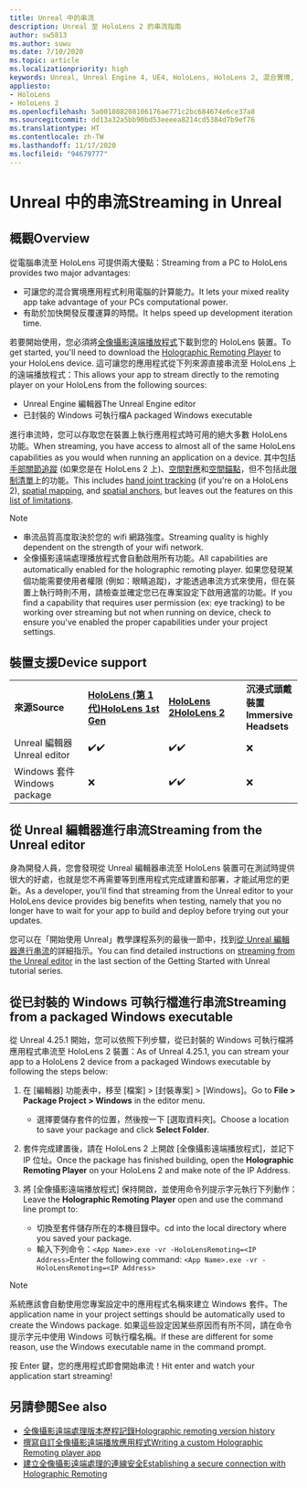 ```yaml
---
title: Unreal 中的串流
description: Unreal 至 HoloLens 2 的串流指南
author: sw5813
ms.author: suwu
ms.date: 7/10/2020
ms.topic: article
ms.localizationpriority: high
keywords: Unreal, Unreal Engine 4, UE4, HoloLens, HoloLens 2, 混合實境, 串流, 電腦, 全像攝影應用程式遠端處理, 全像攝影遠端播放程式, 文件, 混合實境頭戴式裝置, windows 混合實境頭戴式裝置, 虛擬實境頭戴式裝置
appliesto:
- HoloLens
- HoloLens 2
ms.openlocfilehash: 5a001088208106176ae771c2bc684674e6ce37a8
ms.sourcegitcommit: dd13a32a5bb90bd53eeeea8214cd5384d7b9ef76
ms.translationtype: HT
ms.contentlocale: zh-TW
ms.lasthandoff: 11/17/2020
ms.locfileid: "94679777"
---
```

# <a name="streaming-in-unreal"></a><span data-ttu-id="2bf86-104">Unreal 中的串流</span><span class="sxs-lookup"><span data-stu-id="2bf86-104">Streaming in Unreal</span></span>

## <a name="overview"></a><span data-ttu-id="2bf86-105">概觀</span><span class="sxs-lookup"><span data-stu-id="2bf86-105">Overview</span></span>
<span data-ttu-id="2bf86-106">從電腦串流至 HoloLens 可提供兩大優點：</span><span class="sxs-lookup"><span data-stu-id="2bf86-106">Streaming from a PC to HoloLens provides two major advantages:</span></span> 
* <span data-ttu-id="2bf86-107">可讓您的混合實境應用程式利用電腦的計算能力。</span><span class="sxs-lookup"><span data-stu-id="2bf86-107">It lets your mixed reality app take advantage of your PCs computational power.</span></span> 
* <span data-ttu-id="2bf86-108">有助於加快開發反覆運算的時間。</span><span class="sxs-lookup"><span data-stu-id="2bf86-108">It helps speed up development iteration time.</span></span> 

<span data-ttu-id="2bf86-109">若要開始使用，您必須將[全像攝影遠端播放程式](../platform-capabilities-and-apis/holographic-remoting-player.md)下載到您的 HoloLens 裝置。</span><span class="sxs-lookup"><span data-stu-id="2bf86-109">To get started, you'll need to download the [Holographic Remoting Player](../platform-capabilities-and-apis/holographic-remoting-player.md) to your HoloLens device.</span></span> <span data-ttu-id="2bf86-110">這可讓您的應用程式從下列來源直接串流至 HoloLens 上的遠端播放程式：</span><span class="sxs-lookup"><span data-stu-id="2bf86-110">This allows your app to stream  directly to the remoting player on your HoloLens from the following sources:</span></span>

* <span data-ttu-id="2bf86-111">Unreal Engine 編輯器</span><span class="sxs-lookup"><span data-stu-id="2bf86-111">The Unreal Engine editor</span></span>
* <span data-ttu-id="2bf86-112">已封裝的 Windows 可執行檔</span><span class="sxs-lookup"><span data-stu-id="2bf86-112">A packaged Windows executable</span></span> 

<span data-ttu-id="2bf86-113">進行串流時，您可以存取您在裝置上執行應用程式時可用的絕大多數 HoloLens 功能。</span><span class="sxs-lookup"><span data-stu-id="2bf86-113">When streaming, you have access to almost all of the same HoloLens capabilities as you would when running an application on a device.</span></span> <span data-ttu-id="2bf86-114">其中包括[手部關節追蹤](unreal-hand-tracking.md) (如果您是在 HoloLens 2 上)、[空間對應](unreal-spatial-mapping.md)和[空間錨點](unreal-spatial-anchors.md)，但不包括此[限制清單](../platform-capabilities-and-apis/holographic-remoting-troubleshooting.md)上的功能。</span><span class="sxs-lookup"><span data-stu-id="2bf86-114">This includes [hand joint tracking](unreal-hand-tracking.md) (if you're on a HoloLens 2), [spatial mapping](unreal-spatial-mapping.md), and [spatial anchors](unreal-spatial-anchors.md), but leaves out the features on this [list of limitations](../platform-capabilities-and-apis/holographic-remoting-troubleshooting.md).</span></span> 

> [!NOTE]
> * <span data-ttu-id="2bf86-115">串流品質高度取決於您的 wifi 網路強度。</span><span class="sxs-lookup"><span data-stu-id="2bf86-115">Streaming quality is highly dependent on the strength of your wifi network.</span></span>
> * <span data-ttu-id="2bf86-116">全像攝影遠端處理播放程式會自動啟用所有功能。</span><span class="sxs-lookup"><span data-stu-id="2bf86-116">All capabilities are automatically enabled for the holographic remoting player.</span></span> <span data-ttu-id="2bf86-117">如果您發現某個功能需要使用者權限 (例如：眼睛追蹤)，才能透過串流方式來使用，但在裝置上執行時則不用，請檢查並確定您已在專案設定下啟用適當的功能。</span><span class="sxs-lookup"><span data-stu-id="2bf86-117">If you find a capability that requires user permission (ex: eye tracking) to be working over streaming but not when running on device, check to ensure you've enabled the proper capabilities under your project settings.</span></span>

## <a name="device-support"></a><span data-ttu-id="2bf86-118">裝置支援</span><span class="sxs-lookup"><span data-stu-id="2bf86-118">Device support</span></span>

<table>
    <colgroup>
    <col width="33%" />
    <col width="33%" />
    <col width="33%" />
    </colgroup>
    <tr>
        <td><span data-ttu-id="2bf86-119"><strong>來源</strong></span><span class="sxs-lookup"><span data-stu-id="2bf86-119"><strong>Source</strong></span></span></td>
        <td><span data-ttu-id="2bf86-120"><a href="https://docs.microsoft.com/hololens/hololens1-hardware"><strong>HoloLens (第 1 代)</strong></a></span><span class="sxs-lookup"><span data-stu-id="2bf86-120"><a href="https://docs.microsoft.com/hololens/hololens1-hardware"><strong>HoloLens 1st Gen</strong></a></span></span></td>
        <td><span data-ttu-id="2bf86-121"><a href="https://www.microsoft.com/hololens/hardware"><strong>HoloLens 2</strong></a></span><span class="sxs-lookup"><span data-stu-id="2bf86-121"><a href="https://www.microsoft.com/hololens/hardware"><strong>HoloLens 2</strong></a></span></span></td>
        <td><span data-ttu-id="2bf86-122"><strong>沉浸式頭戴裝置</strong></span><span class="sxs-lookup"><span data-stu-id="2bf86-122"><strong>Immersive Headsets</strong></span></span></td>
    </tr>
     <tr>
        <td><span data-ttu-id="2bf86-123">Unreal 編輯器</span><span class="sxs-lookup"><span data-stu-id="2bf86-123">Unreal editor</span></span></td>
        <td><span data-ttu-id="2bf86-124">✔️</span><span class="sxs-lookup"><span data-stu-id="2bf86-124">✔️</span></span></td>
        <td><span data-ttu-id="2bf86-125">✔️</span><span class="sxs-lookup"><span data-stu-id="2bf86-125">✔️</span></span></td>
        <td>❌</td>
    </tr>
    <tr>
        <td><span data-ttu-id="2bf86-126">Windows 套件</span><span class="sxs-lookup"><span data-stu-id="2bf86-126">Windows package</span></span></td>
        <td>❌</td>
        <td><span data-ttu-id="2bf86-127">✔️</span><span class="sxs-lookup"><span data-stu-id="2bf86-127">✔️</span></span></td>
        <td>❌</td>
    </tr>

</table>

## <a name="streaming-from-the-unreal-editor"></a><span data-ttu-id="2bf86-128">從 Unreal 編輯器進行串流</span><span class="sxs-lookup"><span data-stu-id="2bf86-128">Streaming from the Unreal editor</span></span>

<span data-ttu-id="2bf86-129">身為開發人員，您會發現從 Unreal 編輯器串流至 HoloLens 裝置可在測試時提供很大的好處，也就是您不再需要等到應用程式完成建置和部署，才能試用您的更新。</span><span class="sxs-lookup"><span data-stu-id="2bf86-129">As a developer, you'll find that streaming from the Unreal editor to your HoloLens device provides big benefits when testing, namely that you no longer have to wait for your app to build and deploy before trying out your updates.</span></span>

<span data-ttu-id="2bf86-130">您可以在「開始使用 Unreal」教學課程系列的最後一節中，找到[從 Unreal 編輯器進行串流](tutorials/unreal-uxt-ch6.md#device-only-streaming)的詳細指示。</span><span class="sxs-lookup"><span data-stu-id="2bf86-130">You can find detailed instructions on [streaming from the Unreal editor](tutorials/unreal-uxt-ch6.md#device-only-streaming) in the last section of the Getting Started with Unreal tutorial series.</span></span>

## <a name="streaming-from-a-packaged-windows-executable"></a><span data-ttu-id="2bf86-131">從已封裝的 Windows 可執行檔進行串流</span><span class="sxs-lookup"><span data-stu-id="2bf86-131">Streaming from a packaged Windows executable</span></span>

<span data-ttu-id="2bf86-132">從 Unreal 4.25.1 開始，您可以依照下列步驟，從已封裝的 Windows 可執行檔將應用程式串流至 HoloLens 2 裝置：</span><span class="sxs-lookup"><span data-stu-id="2bf86-132">As of Unreal 4.25.1, you can stream your app to a HoloLens 2 device from a packaged Windows executable by following the steps below:</span></span> 

1. <span data-ttu-id="2bf86-133">在 [編輯器] 功能表中，移至 [檔案] > [封裝專案] > [Windows]。</span><span class="sxs-lookup"><span data-stu-id="2bf86-133">Go to **File > Package Project > Windows** in the editor menu.</span></span> 
    * <span data-ttu-id="2bf86-134">選擇要儲存套件的位置，然後按一下 [選取資料夾]。</span><span class="sxs-lookup"><span data-stu-id="2bf86-134">Choose a location to save your package and click **Select Folder**.</span></span>

2. <span data-ttu-id="2bf86-135">套件完成建置後，請在 HoloLens 2 上開啟 [全像攝影遠端播放程式]，並記下 IP 位址。</span><span class="sxs-lookup"><span data-stu-id="2bf86-135">Once the package has finished building, open the **Holographic Remoting Player** on your HoloLens 2 and make note of the IP Address.</span></span> 
3. <span data-ttu-id="2bf86-136">將 [全像攝影遠端播放程式] 保持開啟，並使用命令列提示字元執行下列動作：</span><span class="sxs-lookup"><span data-stu-id="2bf86-136">Leave the **Holographic Remoting Player** open and use the command line prompt to:</span></span> 
    * <span data-ttu-id="2bf86-137">切換至套件儲存所在的本機目錄中。</span><span class="sxs-lookup"><span data-stu-id="2bf86-137">cd into the local directory where you saved your package.</span></span>
    * <span data-ttu-id="2bf86-138">輸入下列命令：```<App Name>.exe -vr -HoloLensRemoting=<IP Address>```</span><span class="sxs-lookup"><span data-stu-id="2bf86-138">Enter the following command: ```<App Name>.exe -vr -HoloLensRemoting=<IP Address>```</span></span>

> [!NOTE]
> <span data-ttu-id="2bf86-139">系統應該會自動使用您專案設定中的應用程式名稱來建立 Windows 套件。</span><span class="sxs-lookup"><span data-stu-id="2bf86-139">The application name in your project settings should be automatically used to create the Windows package.</span></span> <span data-ttu-id="2bf86-140">如果這些設定因某些原因而有所不同，請在命令提示字元中使用 Windows 可執行檔名稱。</span><span class="sxs-lookup"><span data-stu-id="2bf86-140">If these are different for some reason, use the Windows executable name in the command prompt.</span></span>

<span data-ttu-id="2bf86-141">按 Enter 鍵，您的應用程式即會開始串流！</span><span class="sxs-lookup"><span data-stu-id="2bf86-141">Hit enter and watch your application start streaming!</span></span>

## <a name="see-also"></a><span data-ttu-id="2bf86-142">另請參閱</span><span class="sxs-lookup"><span data-stu-id="2bf86-142">See also</span></span>
* [<span data-ttu-id="2bf86-143">全像攝影遠端處理版本歷程記錄</span><span class="sxs-lookup"><span data-stu-id="2bf86-143">Holographic remoting version history</span></span>](../platform-capabilities-and-apis/holographic-remoting-version-history.md)
* [<span data-ttu-id="2bf86-144">撰寫自訂全像攝影遠端播放應用程式</span><span class="sxs-lookup"><span data-stu-id="2bf86-144">Writing a custom Holographic Remoting player app</span></span>](../platform-capabilities-and-apis/holographic-remoting-create-player.md)
* [<span data-ttu-id="2bf86-145">建立全像攝影遠端處理的連線安全</span><span class="sxs-lookup"><span data-stu-id="2bf86-145">Establishing a secure connection with Holographic Remoting</span></span>](../platform-capabilities-and-apis/holographic-remoting-secure-connection.md)
